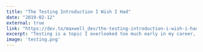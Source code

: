```yaml
---
title: "The Testing Introduction I Wish I Had"
date: "2019-02-12"
external: true
link: "https://dev.to/maxwell_dev/the-testing-introduction-i-wish-i-had-2dn"
excerpt: "Testing is a topic I overlooked too much early in my career, which may have hurt my progress the most. This is everything I'd have told my past self about testing."
image: 'testing.png'
---
```

